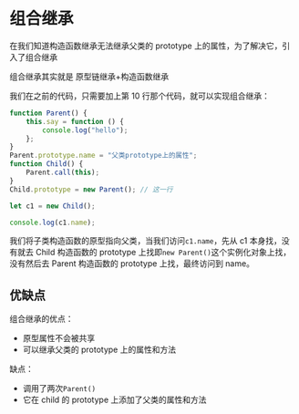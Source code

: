 # 组合继承

在我们知道构造函数继承无法继承父类的 prototype 上的属性，为了解决它，引入了组合继承

组合继承其实就是 原型链继承+构造函数继承

我们在之前的代码，只需要加上第 10 行那个代码，就可以实现组合继承：

```js
function Parent() {
	this.say = function () {
		console.log("hello");
	};
}
Parent.prototype.name = "父类prototype上的属性";
function Child() {
	Parent.call(this);
}
Child.prototype = new Parent(); // 这一行

let c1 = new Child();

console.log(c1.name);
```

我们将子类构造函数的原型指向父类，当我们访问`c1.name`，先从 c1 本身找，没有就去 Child 构造函数的 prototype 上找即`new Parent()`这个实例化对象上找，没有然后去 Parent 构造函数的 prototype 上找，最终访问到 name。

## 优缺点

组合继承的优点：

- 原型属性不会被共享
- 可以继承父类的 prototype 上的属性和方法

缺点：

- 调用了两次`Parent()`
- 它在 child 的 prototype 上添加了父类的属性和方法
